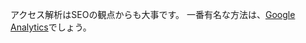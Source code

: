 アクセス解析はSEOの観点からも大事です。
一番有名な方法は、<a href="https://ja.wikipedia.org/wiki/Google_Analytics">Google Analytics</a>でしょう。
